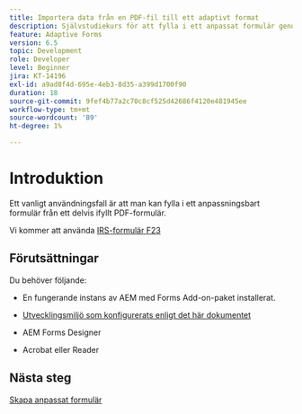 ```yaml
---
title: Importera data från en PDF-fil till ett adaptivt format
description: Självstudiekurs för att fylla i ett anpassat formulär genom att importera en PDF-fil
feature: Adaptive Forms
version: 6.5
topic: Development
role: Developer
level: Beginner
jira: KT-14196
exl-id: a9ad8f4d-695e-4eb3-8d35-a399d1700f90
duration: 18
source-git-commit: 9fef4b77a2c70c8cf525d42686f4120e481945ee
workflow-type: tm+mt
source-wordcount: '89'
ht-degree: 1%

---
```


# Introduktion

Ett vanligt användningsfall är att man kan fylla i ett anpassningsbart formulär från ett delvis ifyllt PDF-formulär.

Vi kommer att använda [IRS-formulär F23](./assets/f23.pdf)

## Förutsättningar

Du behöver följande:

* En fungerande instans av AEM med Forms Add-on-paket installerat.

* [Utvecklingsmiljö som konfigurerats enligt det här dokumentet](https://experienceleague.adobe.com/docs/experience-manager-learn/forms/creating-your-first-osgi-bundle/create-your-first-osgi-bundle.html)

* AEM Forms Designer

* Acrobat eller Reader

## Nästa steg

[Skapa anpassat formulär](./create-adaptive-form.md)
